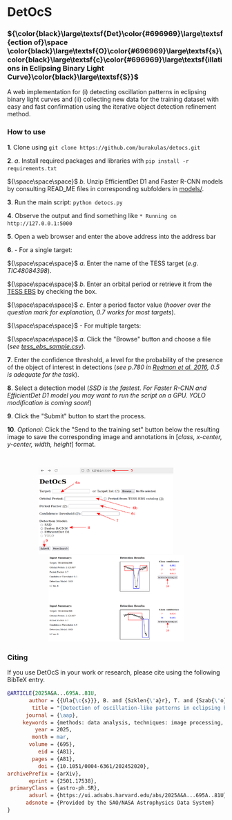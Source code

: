 # DetOcS #

<!--- **Det**ection of **O**s**c**illations in Eclipsing Binary Light Curve**S** !--->


### ${\color\{black}\large\textsf{Det}\color{#696969}\large\textsf{ection of}\space \color{black}\large\textsf{O}\color{#696969}\large\textsf{s}\color{black}\large\textsf{c}\color{#696969}\large\textsf{illations in Eclipsing Binary Light Curve}\color{black}\large\textsf{S}}$ ###

A web implementation for (i) detecting oscillation patterns in eclipsing binary light curves and (ii) collecting new data for the training dataset with easy and fast confirmation using the iterative object detection refinement method.



### How to use ###

**1**. Clone using `git clone https://github.com/burakulas/detocs.git` 

**2**. *a*. Install required packages and libraries with `pip install -r requirements.txt`

${\space\space\space}$   *b*. Unzip EfficientDet D1 and Faster R-CNN models by consulting READ_ME files in corresponding subfolders in [models/](https://github.com/burakulas/detocs/tree/main/models).

**3**. Run the main script: `python detocs.py`

**4**. Observe the output and find something like `* Running on http://127.0.0.1:5000`

**5**. Open a web browser and enter the above address into the address bar

**6**. - For a single target:

${\space\space\space}$ *a*. Enter the name of the TESS target (*e.g. TIC48084398*).

${\space\space\space}$   *b*. Enter an orbital period or retrieve it from the [TESS EBS](https://tessebs.villanova.edu) by checking the box.

${\space\space\space}$   *c*. Enter a period factor value (*hoover over the question mark for explanation, 0.7 works for most targets*).
   
${\space\space\space}$ - For multiple targets:

${\space\space\space}$   *a*. Click the "Browse" button and choose a file (*see [tess_ebs_sample.csv](https://github.com/burakulas/detocs/blob/main/assets/tess_ebs_sample.csv)*).



**7**. Enter the confidence threshold, a level for the probability of the presence of the object of interest in detections (*see p.780 in [Redmon et al. 2016](https://www.cv-foundation.org/openaccess/content_cvpr_2016/papers/Redmon_You_Only_Look_CVPR_2016_paper.pdf), 0.5 is adequate for the task*).


**8**. Select a detection model (*SSD is the fastest. For Faster R-CNN and EfficientDet D1 model you may want to run the script on a GPU. YOLO modification is coming soon!*)
  
**9**. Click the "Submit" button to start the process.

**10**. *Optional*: Click the "Send to the training set" button below the resulting image to save the corresponding image and annotations in [*class, x-center, y-center, width, height*] format.

&nbsp;
&nbsp;

<p align="center">
   <kbd>
<img src="https://github.com/burakulas/detocs/blob/main/assets/screen2.png" alt="https://raw.githubusercontent.com/burakulas/detocs/main/assets/screen2.png?token=GHSAT0AAAAAACS2WTMNVMZDAGOTALFCLRB6ZUNCS5A" data-canonical-src="https://raw.githubusercontent.com/burakulas/detocs/main/assets/screen2.png" class="transparent shrinkToFit" width="313" height="200">
   </kbd>
&nbsp;&nbsp&nbsp;&nbsp;&nbsp;&nbsp;&nbsp;&nbsp;&nbsp;&nbsp;
   <kbd>
<img src="https://github.com/burakulas/detocs/blob/main/assets/screen3.png" alt="https://raw.githubusercontent.com/burakulas/detocs/main/assets/screen3.png?token=GHSAT0AAAAAACS2WTMNVMZDAGOTALFCLRB6ZUNCS5A" data-canonical-src="https://raw.githubusercontent.com/burakulas/detocs/main/assets/screen3.png" class="transparent shrinkToFit" width="313" height="200">
   </kbd>
</p>

### Citing ###

If you use DetOcS in your work or research, please cite using the following BibTeX entry.

```bibtex
@ARTICLE{2025A&A...695A..81U,
       author = {{Ula{\c{s}}}, B. and {Szklen{\'a}r}, T. and {Szab{\'o}}, R.},
        title = "{Detection of oscillation-like patterns in eclipsing binary light curves using neural network-based object detection algorithms}",
      journal = {\aap},
     keywords = {methods: data analysis, techniques: image processing, binaries: eclipsing, stars: oscillations, Astrophysics - Solar and Stellar Astrophysics},
         year = 2025,
        month = mar,
       volume = {695},
          eid = {A81},
        pages = {A81},
          doi = {10.1051/0004-6361/202452020},
archivePrefix = {arXiv},
       eprint = {2501.17538},
 primaryClass = {astro-ph.SR},
       adsurl = {https://ui.adsabs.harvard.edu/abs/2025A&A...695A..81U},
      adsnote = {Provided by the SAO/NASA Astrophysics Data System}
}
```



